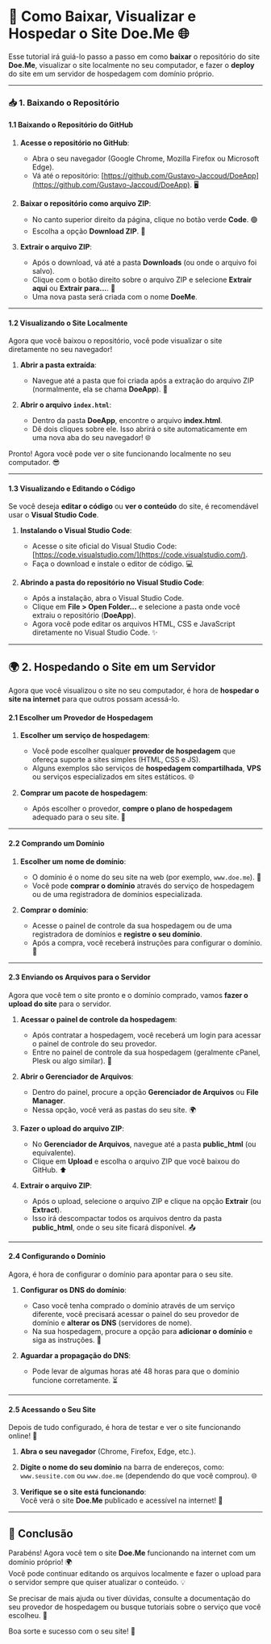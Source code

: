 # 🚀 Como Baixar, Visualizar e Hospedar o Site **Doe.Me** 🌐

Esse tutorial irá guiá-lo passo a passo em como **baixar** o repositório do site **Doe.Me**, visualizar o site localmente no seu computador, e fazer o **deploy** do site em um servidor de hospedagem com domínio próprio.

----------

### 📥 **1. Baixando o Repositório**

#### **1.1 Baixando o Repositório do GitHub**

1.  **Acesse o repositório no GitHub**:
    
    -   Abra o seu navegador (Google Chrome, Mozilla Firefox ou Microsoft Edge).
    -   Vá até o repositório: [https://github.com/Gustavo-Jaccoud/DoeApp](https://github.com/Gustavo-Jaccoud/DoeApp). 🖥️
2.  **Baixar o repositório como arquivo ZIP**:
    
    -   No canto superior direito da página, clique no botão verde **Code**. 🟢
    -   Escolha a opção **Download ZIP**. 📂
3.  **Extrair o arquivo ZIP**:
    
    -   Após o download, vá até a pasta **Downloads** (ou onde o arquivo foi salvo).
    -   Clique com o botão direito sobre o arquivo ZIP e selecione **Extrair aqui** ou **Extrair para...**. 🎁
    -   Uma nova pasta será criada com o nome **DoeMe**.

----------

#### **1.2 Visualizando o Site Localmente**

Agora que você baixou o repositório, você pode visualizar o site diretamente no seu navegador!

1.  **Abrir a pasta extraída**:
    
    -   Navegue até a pasta que foi criada após a extração do arquivo ZIP (normalmente, ela se chama **DoeApp**). 📂
2.  **Abrir o arquivo `index.html`**:
    
    -   Dentro da pasta **DoeApp**, encontre o arquivo **index.html**.
    -   Dê dois cliques sobre ele. Isso abrirá o site automaticamente em uma nova aba do seu navegador! 🌐

Pronto! Agora você pode ver o site funcionando localmente no seu computador. 😎

----------

#### **1.3 Visualizando e Editando o Código**

Se você deseja **editar o código** ou **ver o conteúdo** do site, é recomendável usar o **Visual Studio Code**.

1.  **Instalando o Visual Studio Code**:
    
    -   Acesse o site oficial do Visual Studio Code: [https://code.visualstudio.com/](https://code.visualstudio.com/).
    -   Faça o download e instale o editor de código. 💻
2.  **Abrindo a pasta do repositório no Visual Studio Code**:
    
    -   Após a instalação, abra o Visual Studio Code.
    -   Clique em **File > Open Folder...** e selecione a pasta onde você extraiu o repositório (**DoeApp**).
    -   Agora você pode editar os arquivos HTML, CSS e JavaScript diretamente no Visual Studio Code. ✨

----------

## 🌍 **2. Hospedando o Site em um Servidor**

Agora que você visualizou o site no seu computador, é hora de **hospedar o site na internet** para que outros possam acessá-lo.

#### **2.1 Escolher um Provedor de Hospedagem**

1.  **Escolher um serviço de hospedagem**:
    
    -   Você pode escolher qualquer **provedor de hospedagem** que ofereça suporte a sites simples (HTML, CSS e JS).
    -   Alguns exemplos são serviços de **hospedagem compartilhada**, **VPS** ou serviços especializados em sites estáticos. 🌐
2.  **Comprar um pacote de hospedagem**:
    
    -   Após escolher o provedor, **compre o plano de hospedagem** adequado para o seu site. 🛒

----------

#### **2.2 Comprando um Domínio**

1.  **Escolher um nome de domínio**:
    
    -   O domínio é o nome do seu site na web (por exemplo, `www.doe.me`). 🌟
    -   Você pode **comprar o domínio** através do serviço de hospedagem ou de uma registradora de domínios especializada.
2.  **Comprar o domínio**:
    
    -   Acesse o painel de controle da sua hospedagem ou de uma registradora de domínios e **registre o seu domínio**.
    -   Após a compra, você receberá instruções para configurar o domínio. 📜

----------

#### **2.3 Enviando os Arquivos para o Servidor**

Agora que você tem o site pronto e o domínio comprado, vamos **fazer o upload do site** para o servidor.

1.  **Acessar o painel de controle da hospedagem**:
    
    -   Após contratar a hospedagem, você receberá um login para acessar o painel de controle do seu provedor.
    -   Entre no painel de controle da sua hospedagem (geralmente cPanel, Plesk ou algo similar). 🔑
2.  **Abrir o Gerenciador de Arquivos**:
    
    -   Dentro do painel, procure a opção **Gerenciador de Arquivos** ou **File Manager**.
    -   Nessa opção, você verá as pastas do seu site. 🌍
3.  **Fazer o upload do arquivo ZIP**:
    
    -   No **Gerenciador de Arquivos**, navegue até a pasta **public_html** (ou equivalente).
    -   Clique em **Upload** e escolha o arquivo ZIP que você baixou do GitHub. ⬆️
4.  **Extrair o arquivo ZIP**:
    
    -   Após o upload, selecione o arquivo ZIP e clique na opção **Extrair** (ou **Extract**).
    -   Isso irá descompactar todos os arquivos dentro da pasta **public_html**, onde o seu site ficará disponível. 📤

----------

#### **2.4 Configurando o Domínio**

Agora, é hora de configurar o domínio para apontar para o seu site.

1.  **Configurar os DNS do domínio**:
    
    -   Caso você tenha comprado o domínio através de um serviço diferente, você precisará acessar o painel do seu provedor de domínio e **alterar os DNS** (servidores de nome).
    -   Na sua hospedagem, procure a opção para **adicionar o domínio** e siga as instruções. 📝
2.  **Aguardar a propagação do DNS**:
    
    -   Pode levar de algumas horas até 48 horas para que o domínio funcione corretamente. ⏳

----------

#### **2.5 Acessando o Seu Site**

Depois de tudo configurado, é hora de testar e ver o site funcionando online! 🌟

1.  **Abra o seu navegador** (Chrome, Firefox, Edge, etc.).
    
2.  **Digite o nome do seu domínio** na barra de endereços, como:  
    `www.seusite.com` ou `www.doe.me` (dependendo do que você comprou). 🌐
    
3.  **Verifique se o site está funcionando**:  
    Você verá o site **Doe.Me** publicado e acessível na internet! 🎉
    

----------

## 🎉 Conclusão

Parabéns! Agora você tem o site **Doe.Me** funcionando na internet com um domínio próprio! 🌍  
Você pode continuar editando os arquivos localmente e fazer o upload para o servidor sempre que quiser atualizar o conteúdo. 💡

Se precisar de mais ajuda ou tiver dúvidas, consulte a documentação do seu provedor de hospedagem ou busque tutoriais sobre o serviço que você escolheu. 💬

Boa sorte e sucesso com o seu site! 🚀
